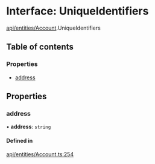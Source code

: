 # Interface: UniqueIdentifiers

[api/entities/Account](../wiki/api.entities.Account).UniqueIdentifiers

## Table of contents

### Properties

- [address](../wiki/api.entities.Account.UniqueIdentifiers#address)

## Properties

### address

• **address**: `string`

#### Defined in

[api/entities/Account.ts:254](https://github.com/PolymeshAssociation/polymesh-sdk/blob/91c2d2d8/src/api/entities/Account.ts#L254)
